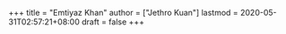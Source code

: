 +++
title = "Emtiyaz Khan"
author = ["Jethro Kuan"]
lastmod = 2020-05-31T02:57:21+08:00
draft = false
+++
